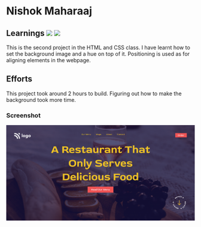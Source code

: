 # Nishok Maharaaj

## Learnings ![](https://img.shields.io/badge/Technologies-HTML-orange) ![](https://img.shields.io/badge/Technology-CSS-green)

This is the second project in the HTML and CSS class. I have learnt how to set the background image and a hue on top of it. Positioning is used as for aligning elements in the webpage.

## Efforts

This project took around 2 hours to build. Figuring out how to make the background took more time.

### Screenshot

![Project 2](./output2.png)

